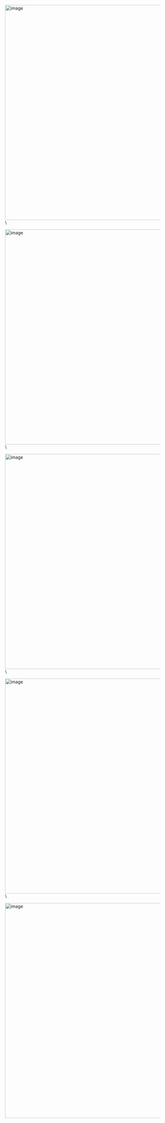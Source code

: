 <img width="700" alt="image" src="https://github.com/user-attachments/assets/a08c17d1-4a0c-4409-877f-c105f51c8cee" />\  


<img width="700" alt="image" src="https://github.com/user-attachments/assets/d552a689-9acf-4581-8f4b-6f1eb80c7481" />\  



<img width="700" alt="image" src="https://github.com/user-attachments/assets/42519043-cf0c-4b07-be71-00fd0df52100" />\  



<img width="700" alt="image" src="https://github.com/user-attachments/assets/d9692ff7-91bf-4f21-80c0-5a21c71ad5ea" />\


<img width="700" alt="image" src="https://github.com/user-attachments/assets/148c03f4-8c56-4286-b6ab-7d69a391d03d" />

